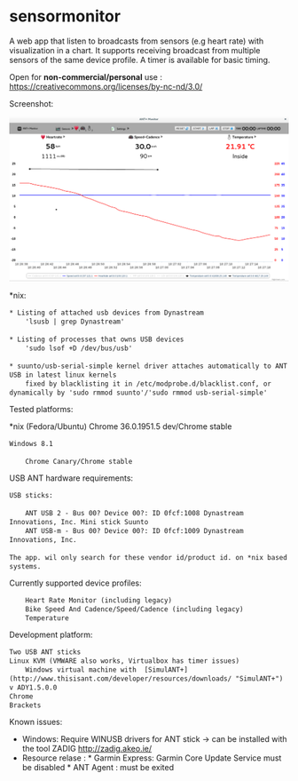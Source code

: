 sensormonitor
==========

A web app that listen to broadcasts from sensors (e.g heart rate) with visualization in a chart. It supports receiving broadcast from multiple sensors of the same device profile. A timer is available for basic timing.

Open for **non-commercial/personal** use : https://creativecommons.org/licenses/by-nc-nd/3.0/

Screenshot:

![Screenshot](/Temp/Temp/screenshot/chrome/screenshot1.png?raw=true)

*nix:

    * Listing of attached usb devices from Dynastream
        'lsusb | grep Dynastream'

    * Listing of processes that owns USB devices
        'sudo lsof +D /dev/bus/usb'

    * suunto/usb-serial-simple kernel driver attaches automatically to ANT USB in latest linux kernels
        fixed by blacklisting it in /etc/modprobe.d/blacklist.conf, or dynamically by 'sudo rmmod suunto'/'sudo rmmod usb-serial-simple'

Tested platforms:

   *nix (Fedora/Ubuntu)
        Chrome 36.0.1951.5 dev/Chrome stable

    Windows 8.1
    
        Chrome Canary/Chrome stable

USB ANT hardware requirements:

    USB sticks:
    
        ANT USB 2 - Bus 00? Device 00?: ID 0fcf:1008 Dynastream Innovations, Inc. Mini stick Suunto
        ANT USB-m - Bus 00? Device 00?: ID 0fcf:1009 Dynastream Innovations, Inc.

    The app. wil only search for these vendor id/product id. on *nix based systems.

Currently supported device profiles:

        Heart Rate Monitor (including legacy)
        Bike Speed And Cadence/Speed/Cadence (including legacy) 
        Temperature 

Development platform:

    Two USB ANT sticks
    Linux KVM (VMWARE also works, Virtualbox has timer issues)
        Windows virtual machine with  [SimulANT+](http://www.thisisant.com/developer/resources/downloads/ "SimulANT+") v ADY1.5.0.0
    Chrome 
    Brackets
    
Known issues:

  * Windows: Require WINUSB drivers for ANT stick -> can be installed with the tool ZADIG http://zadig.akeo.ie/ 
  * Resource relase : 
        * Garmin Express: Garmin Core Update Service must be disabled
        * ANT Agent : must be exited